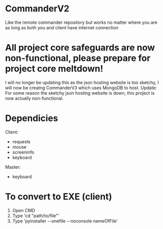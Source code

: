 # CommanderV2
Like the remote commander repository but works no matter where you are as long as both you and client have internet connection
# All project core safeguards are now non-functional, please prepare for project core meltdown!
I will no longer be updating this as the json hosting website is too sketchy, I will now be creatng CommanderV3 which uses MongoDB to host. Update: For some reason the sketchy json hosting website is down, this project is now actually non-functional. 

# Dependicies
Client:
- requests
- mouse
- screeninfo
- keyboard

Master:
- keyboard

# To convert to EXE (client)
1. Open CMD
2. Type 'cd "path/to/file"'
3. Type 'pyinstaller --onefile --noconsole nameOfFile'
